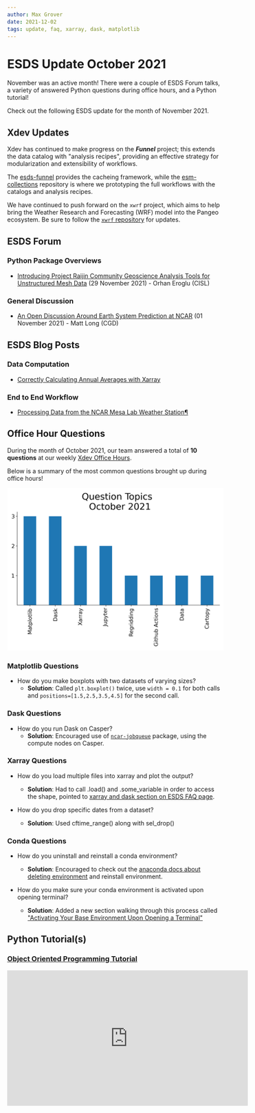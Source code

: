 ```yaml
---
author: Max Grover
date: 2021-12-02
tags: update, faq, xarray, dask, matplotlib
---
```


# ESDS Update October 2021

November was an active month! There were a couple of ESDS Forum talks, a variety of answered Python questions during office hours, and a Python tutorial!

Check out the following ESDS update for the month of November 2021.

## Xdev Updates

Xdev has continued to make progress on the **_Funnel_** project; this extends the data catalog with "analysis recipes", providing an effective strategy for modularization and extensibility of workflows.

The [esds-funnel](https://github.com/NCAR/esds-funnel) provides the cacheing framework, while the [esm-collections](https://github.com/NCAR/esm-collections) repository is where we prototyping the full workflows with the catalogs and analysis recipes.

We have continued to push forward on the `xwrf` project, which aims to help bring the Weather Research and Forecasting (WRF) model into the Pangeo ecosystem. Be sure to follow the [`xwrf` repository](https://github.com/NCAR/xwrf) for updates.

## ESDS Forum

### Python Package Overviews

- [Introducing Project Raijin Community Geoscience Analysis Tools for Unstructured Mesh Data](https://raijin.ucar.edu/) (29 November 2021) - Orhan Eroglu (CISL)

### General Discussion

- [An Open Discussion Around Earth System Prediction at NCAR](https://docs.google.com/forms/d/e/1FAIpQLScX4ugyocLz1WgIthzX_eN_CXkBR7QvlHTS0eMLxFtxsjxPyw/viewform?vc=0&c=0&w=1&flr=0) (01 November 2021) - Matt Long (CGD)

## ESDS Blog Posts

### Data Computation

- [Correctly Calculating Annual Averages with Xarray](https://ncar.github.io/esds/posts/2021/yearly-averages-xarray/)

### End to End Workflow

- [Processing Data from the NCAR Mesa Lab Weather Station¶](https://ncar.github.io/esds/posts/2021/weather-station-data-preprocess/)

## Office Hour Questions

During the month of October 2021, our team answered a total of **10 questions** at our weekly [Xdev Office Hours](https://ncar.github.io/esds/calendar/#xdev-office-hours).

Below is a summary of the most common questions brought up during office hours!

![october-2021-office-hours](../images/october_2021_question_topics.png)

### Matplotlib Questions

- How do you make boxplots with two datasets of varying sizes?
  - **Solution**: Called `plt.boxplot()` twice, use `width = 0.1` for both calls and `positions=[1.5,2.5,3.5,4.5]` for the second call.

### Dask Questions

- How do you run Dask on Casper?
  - **Solution**: Encouraged use of [`ncar-jobqueue`](https://github.com/NCAR/ncar-jobqueue) package, using the compute nodes on Casper.

### Xarray Questions

- How do you load multiple files into xarray and plot the output?

  - **Solution**: Had to call .load() and .some_variable in order to access the shape, pointed to [xarray and dask section on ESDS FAQ page](https://ncar.github.io/esds/faq/#xarray-and-dask).

- How do you drop specific dates from a dataset?
  - **Solution**: Used cftime_range() along with sel_drop()

### Conda Questions

- How do you uninstall and reinstall a conda environment?

  - **Solution**: Encouraged to check out the [anaconda docs about deleting environment](https://docs.anaconda.com/anaconda/install/uninstall/) and reinstall environment.

- How do you make sure your conda environment is activated upon opening terminal?
  - **Solution**: Added a new section walking through this process called ["Activating Your Base Environment Upon Opening a Terminal"](https://ncar.github.io/esds/faq/#conda-environments)

## Python Tutorial(s)

### [Object Oriented Programming Tutorial](https://ncar.github.io/esds/posts/2021/oop-tutorial/)

<iframe width="560" height="315" src="https://www.youtube.com/embed/zlHkkjr7e6k" title="YouTube video player" frameborder="0" allow="accelerometer; autoplay; clipboard-write; encrypted-media; gyroscope; picture-in-picture" allowfullscreen></iframe>
